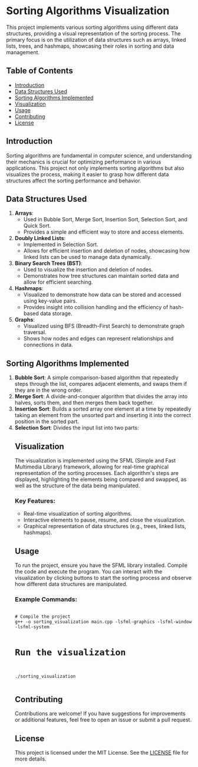 <!DOCTYPE html>
<html lang="en">
<head>

<h1>Sorting Algorithms Visualization</h1>

<p>This project implements various sorting algorithms using different data structures, providing a visual representation of the sorting process. The primary focus is on the utilization of data structures such as arrays, linked lists, trees, and hashmaps, showcasing their roles in sorting and data management.</p>

<h2>Table of Contents</h2>
<ul>
    <li><a href="#introduction">Introduction</a></li>
    <li><a href="#data-structures-used">Data Structures Used</a></li>
    <li><a href="#sorting-algorithms-implemented">Sorting Algorithms Implemented</a></li>
    <li><a href="#visualization">Visualization</a></li>
    <li><a href="#usage">Usage</a></li>
    <li><a href="#contributing">Contributing</a></li>
    <li><a href="#license">License</a></li>
</ul>

<h2 id="introduction">Introduction</h2>
<p>Sorting algorithms are fundamental in computer science, and understanding their mechanics is crucial for optimizing performance in various applications. This project not only implements sorting algorithms but also visualizes the process, making it easier to grasp how different data structures affect the sorting performance and behavior.</p>

<h2 id="data-structures-used">Data Structures Used</h2>
<ol>
    <li><strong>Arrays</strong>: 
        <ul>
            <li>Used in Bubble Sort, Merge Sort, Insertion Sort, Selection Sort, and Quick Sort.</li>
            <li>Provides a simple and efficient way to store and access elements.</li>
        </ul>
    </li>
    <li><strong>Doubly Linked Lists</strong>:
        <ul>
            <li>Implemented in Selection Sort.</li>
            <li>Allows for efficient insertion and deletion of nodes, showcasing how linked lists can be used to manage data dynamically.</li>
        </ul>
    </li>
    <li><strong>Binary Search Trees (BST)</strong>:
        <ul>
            <li>Used to visualize the insertion and deletion of nodes.</li>
            <li>Demonstrates how tree structures can maintain sorted data and allow for efficient searching.</li>
        </ul>
    </li>
    <li><strong>Hashmaps</strong>:
        <ul>
            <li>Visualized to demonstrate how data can be stored and accessed using key-value pairs.</li>
            <li>Provides insight into collision handling and the efficiency of hash-based data storage.</li>
        </ul>
    </li>
    <li><strong>Graphs</strong>:
        <ul>
            <li>Visualized using BFS (Breadth-First Search) to demonstrate graph traversal.</li>
            <li>Shows how nodes and edges can represent relationships and connections in data.</li>
        </ul>
    </li>
</ol>

<h2 id="sorting-algorithms-implemented">Sorting Algorithms Implemented</h2>
<ol>
    <li><strong>Bubble Sort</strong>: A simple comparison-based algorithm that repeatedly steps through the list, compares adjacent elements, and swaps them if they are in the wrong order.</li>
    <li><strong>Merge Sort</strong>: A divide-and-conquer algorithm that divides the array into halves, sorts them, and then merges them back together.</li>
    <li><strong>Insertion Sort</strong>: Builds a sorted array one element at a time by repeatedly taking an element from the unsorted part and inserting it into the correct position in the sorted part.</li>
    <li><strong>Selection Sort</strong>: Divides the input list into two parts: 
<h2 id="visualization">Visualization</h2>
<p>The visualization is implemented using the SFML (Simple and Fast Multimedia Library) framework, allowing for real-time graphical representation of the sorting processes. Each algorithm's steps are displayed, highlighting the elements being compared and swapped, as well as the structure of the data being manipulated.</p>

<h3>Key Features:</h3>
<ul>
    <li>Real-time visualization of sorting algorithms.</li>
    <li>Interactive elements to pause, resume, and close the visualization.</li>
    <li>Graphical representation of data structures (e.g., trees, linked lists, hashmaps).</li>
</ul>

<h2 id="usage">Usage</h2>
<p>To run the project, ensure you have the SFML library installed. Compile the code and execute the program. You can interact with the visualization by clicking buttons to start the sorting process and observe how different data structures are manipulated.</p>

<h3>Example Commands:</h3>
<pre><code>
# Compile the project
g++ -o sorting_visualization main.cpp -lsfml-graphics -lsfml-window -lsfml-system

# Run the visualization
./sorting_visualization
</code></pre>

<h2 id="contributing">Contributing</h2>
<p>Contributions are welcome! If you have suggestions for improvements or additional features, feel free to open an issue or submit a pull request.</p>

<h2 id="license">License</h2>
<p>This project is licensed under the MIT License. See the <a href="LICENSE">LICENSE</a> file for more details.</p>

</body>
</html>
